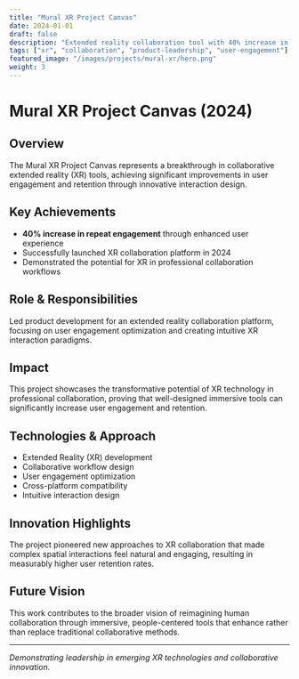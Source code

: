 ```yaml
---
title: "Mural XR Project Canvas"
date: 2024-01-01
draft: false
description: "Extended reality collaboration tool with 40% increase in repeat engagement"
tags: ["xr", "collaboration", "product-leadership", "user-engagement"]
featured_image: "/images/projects/mural-xr/hero.png"
weight: 3
---
```


# Mural XR Project Canvas (2024)

## Overview

The Mural XR Project Canvas represents a breakthrough in collaborative extended reality (XR) tools, achieving significant improvements in user engagement and retention through innovative interaction design.

## Key Achievements

- **40% increase in repeat engagement** through enhanced user experience
- Successfully launched XR collaboration platform in 2024
- Demonstrated the potential for XR in professional collaboration workflows

## Role & Responsibilities

Led product development for an extended reality collaboration platform, focusing on user engagement optimization and creating intuitive XR interaction paradigms.

## Impact

This project showcases the transformative potential of XR technology in professional collaboration, proving that well-designed immersive tools can significantly increase user engagement and retention.

## Technologies & Approach

- Extended Reality (XR) development
- Collaborative workflow design
- User engagement optimization
- Cross-platform compatibility
- Intuitive interaction design

## Innovation Highlights

The project pioneered new approaches to XR collaboration that made complex spatial interactions feel natural and engaging, resulting in measurably higher user retention rates.

## Future Vision

This work contributes to the broader vision of reimagining human collaboration through immersive, people-centered tools that enhance rather than replace traditional collaborative methods.

---

*Demonstrating leadership in emerging XR technologies and collaborative innovation.*